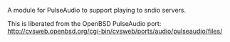 A module for PulseAudio to support playing to sndio servers.

This is liberated from the OpenBSD PulseAudio port:
http://cvsweb.openbsd.org/cgi-bin/cvsweb/ports/audio/pulseaudio/files/
